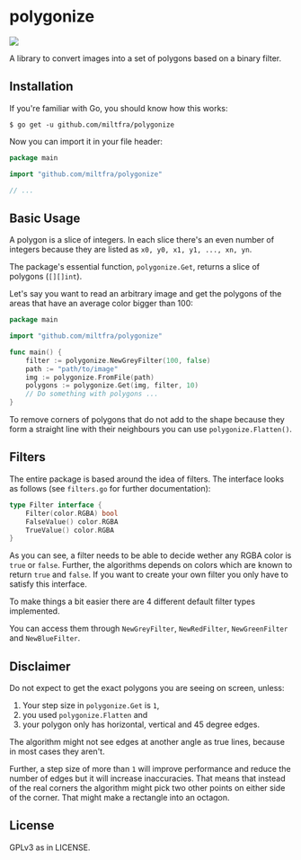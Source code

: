 # polygonize

<a href="https://codeclimate.com/github/MiltFra/polygonize/maintainability"><img src="https://api.codeclimate.com/v1/badges/b5e87322cfd976be47c5/maintainability" /></a>

A library to convert images into a set of polygons based on a binary filter.

## Installation

If you're familiar with Go, you should know how this works:
```
$ go get -u github.com/miltfra/polygonize
```

Now you can import it in your file header:
```go
package main

import "github.com/miltfra/polygonize"

// ...
```

## Basic Usage

A polygon is a slice of integers. In each slice there's an even number of integers because they are listed as `x0, y0, x1, y1, ..., xn, yn`.

The package's essential function, `polygonize.Get`, returns a slice of polygons (`[][]int`).

Let's say you want to read an arbitrary image and get the polygons of the areas that have an average color bigger than 100:

```go
package main

import "github.com/miltfra/polygonize"

func main() {
    filter := polygonize.NewGreyFilter(100, false)
    path := "path/to/image"
    img := polygonize.FromFile(path)
    polygons := polygonize.Get(img, filter, 10)
    // Do something with polygons ...
}
```

To remove corners of polygons that do not add to the shape because they form a
straight line with their neighbours you can use `polygonize.Flatten()`.

## Filters

The entire package is based around the idea of filters. The interface looks as follows (see `filters.go` for further documentation):

```go
type Filter interface {
	Filter(color.RGBA) bool
	FalseValue() color.RGBA
	TrueValue() color.RGBA
}
```

As you can see, a filter needs to be able to decide wether any RGBA color is `true` or `false`. Further, the algorithms depends on colors which are known to return `true` and `false`. If you want to create your own filter you only have to satisfy this interface.

To make things a bit easier there are 4 different default filter types implemented.

You can access them through `NewGreyFilter`, `NewRedFilter`, `NewGreenFilter` and `NewBlueFilter`.

## Disclaimer

Do not expect to get the exact polygons you are seeing on screen, unless:

1. Your step size in `polygonize.Get` is `1`,
2. you used `polygonize.Flatten` and
3. your polygon only has horizontal, vertical and 45 degree edges.

The algorithm might not see edges at another angle as true lines, because in most cases they aren't. 

Further, a step size of more than `1` will improve performance and reduce the number of edges but it will increase inaccuracies. That means that instead of the real corners the algorithm might pick two other points on either side of the corner. That might make a rectangle into an octagon.

## License 

GPLv3 as in LICENSE.
